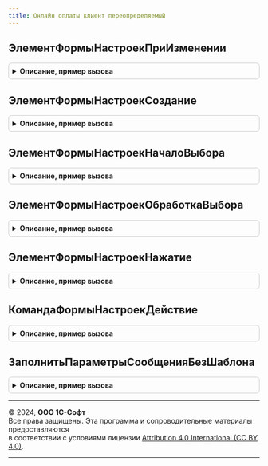 ```yaml
---
title: Онлайн оплаты клиент переопределяемый
---
```



## ЭлементФормыНастроекПриИзменении
<details style="margin: 1em 0; padding: 0.5em; border: 1px solid #ccc; border-radius: 6px;">

<summary style="font-weight: bold; cursor: pointer;">Описание, пример вызова</summary>

```bsl

// Обработчик события ПриИзменении добавленного элемента формы настроек онлайн оплаты.
// См. ОнлайнОплатыПереопределяемый.ПриСозданииФормыОнлайнОплаты.
//
// Параметры:
//  Контекст - Структура - контекст выполнения метода:
//    * Форма - ФормаКлиентскогоПриложения - форма настроек онлайн оплаты.
//    * Префикс - Строка - префикс имен добавленных реквизитов, команд и элементов формы.
//    * НоваяНастройка - Булево - признак редактирования новой настройки.
//    * Организация - ОпределяемыТип.Организация - организация, для которой производится настройка.
//    * СДоговором - Булево - признак варианта использования сервиса "С договором". Если Ложь, то "Без договора".
//  Элемент - ЭлементФормы - см. описание параметра события элемента формы.
//
//@skip-warning
Процедура ЭлементФормыНастроекПриИзменении(Контекст, Элемент) Экспорт
```

Пример вызова
```bsl
ОнлайнОплатыКлиентПереопределяемый.ЭлементФормыНастроекПриИзменении(Контекст, Элемент) 
```
</details>

## ЭлементФормыНастроекСоздание
<details style="margin: 1em 0; padding: 0.5em; border: 1px solid #ccc; border-radius: 6px;">

<summary style="font-weight: bold; cursor: pointer;">Описание, пример вызова</summary>

```bsl

// Обработчик события Создание добавленного элемента формы настроек онлайн оплаты.
// См. ОнлайнОплатыПереопределяемый.ПриСозданииФормыОнлайнОплаты.
//
// Параметры:
//  Контекст - Структура - контекст выполнения метода:
//    * Форма - ФормаКлиентскогоПриложения - форма настроек Онлайн оплаты.
//    * Префикс - Строка - префикс имен добавленных реквизитов, команд и элементов формы.
//    * НоваяНастройка - Булево - признак редактирования новой настройки.
//    * Организация - ОпределяемыТип.Организация - организация, для которой производится настройка.
//    * СДоговором - Булево - признак варианта использования сервиса "С договором". Если Ложь, то "Без договора".
//  Элемент - ЭлементФормы - см. описание параметра события элемента формы.
//  СтандартнаяОбработка - Булево - см. описание параметра события элемента формы.
//
//@skip-warning
Процедура ЭлементФормыНастроекСоздание(Контекст, Элемент, СтандартнаяОбработка) Экспорт
```

Пример вызова
```bsl
ОнлайнОплатыКлиентПереопределяемый.ЭлементФормыНастроекСоздание(Контекст, Элемент, СтандартнаяОбработка) 
```
</details>

## ЭлементФормыНастроекНачалоВыбора
<details style="margin: 1em 0; padding: 0.5em; border: 1px solid #ccc; border-radius: 6px;">

<summary style="font-weight: bold; cursor: pointer;">Описание, пример вызова</summary>

```bsl

// Обработчик события НачалоВыбора добавленного элемента формы настроек онлайн оплаты.
// См. ОнлайнОплатыПереопределяемый.ПриСозданииФормыОнлайнОплаты.
//
// Параметры:
//  Контекст - Структура - контекст выполнения метода. Аналогично методу ЭлементФормыНастроекПриИзменении.
//  Элемент - ЭлементФормы - см. описание параметра события элемента формы.
//  ДанныеВыбора - СписокЗначений - см. описание параметра события элемента формы.
//  СтандартнаяОбработка - Булево - см. описание параметра события элемента формы.
//
//@skip-warning
Процедура ЭлементФормыНастроекНачалоВыбора(Контекст, Элемент, ДанныеВыбора, СтандартнаяОбработка) Экспорт
```

Пример вызова
```bsl
ОнлайнОплатыКлиентПереопределяемый.ЭлементФормыНастроекНачалоВыбора(Контекст, Элемент, ДанныеВыбора, СтандартнаяОбработка) 
```
</details>

## ЭлементФормыНастроекОбработкаВыбора
<details style="margin: 1em 0; padding: 0.5em; border: 1px solid #ccc; border-radius: 6px;">

<summary style="font-weight: bold; cursor: pointer;">Описание, пример вызова</summary>

```bsl

// Обработчик события ОбработкаВыбора добавленного элемента формы настроек онлайн оплаты.
// См. ОнлайнОплатыПереопределяемый.ПриСозданииФормыОнлайнОплаты.
//
// Параметры:
//  Контекст - Структура - контекст выполнения метода. Аналогично методу ЭлементФормыНастроекПриИзменении.
//  Элемент - ЭлементФормы - см. описание параметра события элемента формы.
//  ВыбранноеЗначение - Произвольный - см. описание параметра события элемента формы.
//  СтандартнаяОбработка - Булево - см. описание параметра события элемента формы.
//
//@skip-warning
Процедура ЭлементФормыНастроекОбработкаВыбора(Контекст, Элемент, ВыбранноеЗначение, СтандартнаяОбработка) Экспорт
```

Пример вызова
```bsl
ОнлайнОплатыКлиентПереопределяемый.ЭлементФормыНастроекОбработкаВыбора(Контекст, Элемент, ВыбранноеЗначение, СтандартнаяОбработка) 
```
</details>

## ЭлементФормыНастроекНажатие
<details style="margin: 1em 0; padding: 0.5em; border: 1px solid #ccc; border-radius: 6px;">

<summary style="font-weight: bold; cursor: pointer;">Описание, пример вызова</summary>

```bsl

// Обработчик события Нажатие добавленного элемента формы настроек онлайн оплаты.
// См. ОнлайнОплатыПереопределяемый.ПриСозданииФормыОнлайнОплаты.
//
// Параметры:
//  Контекст - Структура - контекст выполнения метода. Аналогично методу ЭлементФормыНастроекПриИзменении.
//  Элемент - ЭлементФормы - см. описание параметра события элемента формы.
//
//@skip-warning
Процедура ЭлементФормыНастроекНажатие(Контекст, Элемент) Экспорт
```

Пример вызова
```bsl
ОнлайнОплатыКлиентПереопределяемый.ЭлементФормыНастроекНажатие(Контекст, Элемент) 
```
</details>

## КомандаФормыНастроекДействие
<details style="margin: 1em 0; padding: 0.5em; border: 1px solid #ccc; border-radius: 6px;">

<summary style="font-weight: bold; cursor: pointer;">Описание, пример вызова</summary>

```bsl

// Выполняет действие подключаемой команды формы настроек онлайн оплаты.
// См. ОнлайнОплатыПереопределяемый.ПриСозданииФормыОнлайнОплаты.
//
// Параметры:
//  Контекст - Структура - контекст выполнения метода. Аналогично методу ЭлементФормыНастроекПриИзменении.
//  Команда - КомандаФормы - см. описание параметра действия команды формы.
//
//@skip-warning
Процедура КомандаФормыНастроекДействие(Контекст, Команда) Экспорт
```

Пример вызова
```bsl
ОнлайнОплатыКлиентПереопределяемый.КомандаФормыНастроекДействие(Контекст, Команда) 
```
</details>

## ЗаполнитьПараметрыСообщенияБезШаблона
<details style="margin: 1em 0; padding: 0.5em; border: 1px solid #ccc; border-radius: 6px;">

<summary style="font-weight: bold; cursor: pointer;">Описание, пример вызова</summary>

```bsl

// Заполняет параметры сообщения электронной почты, отправляемого без шаблона.
// Применяется в случае, если шаблоны сообщений не используются.
//
// Параметры:
//  ПараметрыСообщения - Структура - Параметры сообщения электронной почты:
//    * Получатель - СписокЗначений - Список адресов электронной почты.
//    * Предмет - Произвольный - Ссылка на основание платежа.
//    * ПлатежнаяСсылка - Строка - Платежная ссылка, отправляемая в сообщении.
//    * Тема - Строка - Тема сообщения.
//    * Текст - Строка - Текст сообщения.
//
//@skip-warning
Процедура ЗаполнитьПараметрыСообщенияБезШаблона(ПараметрыСообщения) Экспорт
```

Пример вызова
```bsl
ОнлайнОплатыКлиентПереопределяемый.ЗаполнитьПараметрыСообщенияБезШаблона(ПараметрыСообщения) 
```
</details>

---

© 2024, **ООО 1С-Софт**  
Все права защищены. Эта программа и сопроводительные материалы предоставляются  
в соответствии с условиями лицензии [Attribution 4.0 International (CC BY 4.0)](https://creativecommons.org/licenses/by/4.0/legalcode).

---

